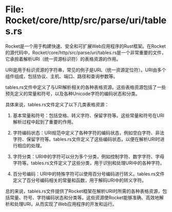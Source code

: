 # File: Rocket/core/http/src/parse/uri/tables.rs

Rocket是一个用于构建快速、安全和可扩展Web应用程序的Rust框架。在Rocket的源代码中，Rocket/core/http/src/parse/uri/tables.rs是一个非常重要的文件，它承担着解析URI（统一资源标识符）的表格资源的作用。

URI是用于标识资源的字符串，常见的例子是URL（统一资源定位符）。URI由多个组件组成，包括协议、主机、端口、路径和查询参数等。

tables.rs文件中定义了与URI解析相关的各种表格资源。这些表格资源包括了一些预先定义的常量和符号，以及各种Unicode字符的编码状态和分类。

具体来说，tables.rs文件定义了以下几类表格资源：

1. 基本常量和符号：包括空格、转义字符、保留字符等。这些常量和符号在URI解析过程中起到了重要的作用。

2. 字符编码状态：URI规范中定义了各种字符的编码状态，例如空白字符、非法字符、保留字符等。tables.rs文件定义了这些编码状态，以便在解析URI时进行相应的处理。

3. 字符分类：URI中的字符可以分为多个分类，例如控制字符、数字字符、字母字符等。tables.rs文件定义了这些分类，用于识别和处理URI中的各种字符。

4. 百分号编码：URI中的特殊字符可以使用百分号编码进行转义。tables.rs文件定义了百分号编码相关的常量和函数，用于解码URI中的转义字符。

总的来说，tables.rs文件提供了Rocket框架在解析URI时所需的各种表格资源，包括常量、符号、字符编码状态和分类等。这些资源使Rocket能够准确、高效地解析和处理URI，从而实现了Web应用程序的开发和运行。

